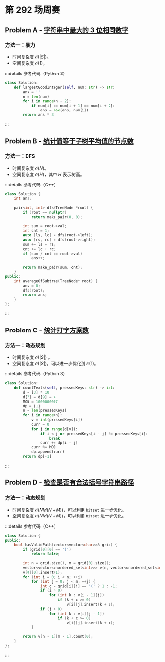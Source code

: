 # 第 292 场周赛

## Problem A - [字符串中最大的 3 位相同数字](https://leetcode.cn/problems/largest-3-same-digit-number-in-string/)

### 方法一：暴力

- 时间复杂度 $\mathcal{O}(|S|)$。
- 空间复杂度 $\mathcal{O}(1)$。

:::details 参考代码（Python 3）

```python
class Solution:
    def largestGoodInteger(self, num: str) -> str:
        ans = ''
        n = len(num)
        for i in range(n - 2):
            if num[i] == num[i + 1] == num[i + 2]:
                ans = max(ans, num[i])
        return ans * 3
```

:::

## Problem B - [统计值等于子树平均值的节点数](https://leetcode.cn/problems/count-nodes-equal-to-average-of-subtree/)

### 方法一：DFS

- 时间复杂度 $\mathcal{O}(N)$。
- 空间复杂度 $\mathcal{O}(H)$，其中 $H$ 表示树高。

:::details 参考代码（C++）

```cpp
class Solution {
    int ans;
    
    pair<int, int> dfs(TreeNode *root) {
        if (root == nullptr)
            return make_pair(0, 0);
        
        int sum = root->val;
        int cnt = 1;
        auto [ls, lc] = dfs(root->left);
        auto [rs, rc] = dfs(root->right);
        sum += ls + rs;
        cnt += lc + rc;
        if (sum / cnt == root->val)
            ans++;
        
        return make_pair(sum, cnt);
    }
public:
    int averageOfSubtree(TreeNode* root) {
        ans = 0;
        dfs(root);
        return ans;
    }
};
```

:::

## Problem C - [统计打字方案数](https://leetcode.cn/problems/count-number-of-texts/)

### 方法一：动态规划

- 时间复杂度 $\mathcal{O}(|S|)$ 。
- 空间复杂度 $\mathcal{O}(|S|)$，可以进一步优化到 $\mathcal{O}(1)$。

:::details 参考代码（Python 3）

```python
class Solution:
    def countTexts(self, pressedKeys: str) -> int:
        d = [3] * 10
        d[7] = d[9] = 4
        MOD = 1000000007
        dp = [1]
        n = len(pressedKeys)
        for i in range(n):
            v = int(pressedKeys[i])
            curr = 0
            for j in range(d[v]):
                if i < j or pressedKeys[i - j] != pressedKeys[i]:
                    break
                curr += dp[i - j]
            curr %= MOD
            dp.append(curr)
        return dp[-1]
```

:::

## Problem D - [检查是否有合法括号字符串路径](https://leetcode.cn/problems/check-if-there-is-a-valid-parentheses-string-path/)

### 方法一：动态规划

- 时间复杂度 $\mathcal{O}(NM(N+M))$，可以利用 `bitset` 进一步优化。
- 空间复杂度 $\mathcal{O}(NM(N+M))$，可以利用 `bitset` 进一步优化。

:::details 参考代码（C++）

```cpp
class Solution {
public:
    bool hasValidPath(vector<vector<char>>& grid) {
        if (grid[0][0] == ')')
            return false;
        
        int n = grid.size(), m = grid[0].size();
        vector<vector<unordered_set<int>>> v(n, vector<unordered_set<int>>(m));
        v[0][0].insert(1);
        for (int i = 0; i < n; ++i)
            for (int j = 0; j < m; ++j) {
                int c = grid[i][j] == '(' ? 1 : -1;
                if (i > 0)
                    for (int k : v[i - 1][j])
                        if (k + c >= 0)
                            v[i][j].insert(k + c);
                if (j > 0)
                    for (int k : v[i][j - 1])
                        if (k + c >= 0)
                            v[i][j].insert(k + c);
            }
        
        return v[n - 1][m - 1].count(0);
    }
};
```

:::
